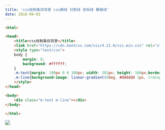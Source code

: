 ```yaml
---
title: 'css绘制条纹背景 css画线 分割线 坐标线 栅格线'
date: 2018-09-03
---   
```

```html
<html>

<head>
    <title>css绘制条纹背景</title>
    <link href="https://cdn.bootcss.com/vis/4.21.0/vis.min.css" rel="stylesheet">
    <style type="text/css">
    body {
        margin: 0;
        background: #ffffff;
    }
    .m-test{margin: 100px 0 0 100px; width: 201px; height: 100px;border-top: 1px solid #dddddd;}
    .m-line{background-image: linear-gradient(0deg, #dddddd 1px, transparent 0),linear-gradient(90deg, #dddddd 1px, transparent 0);background-size: 100px 10px;}
    </style>
</head>

<body>
    <div class="m-test m-line"></div>
</body>

</html>
```

![](https://img-blog.csdn.net/20180903170629912?watermark/2/text/aHR0cHM6Ly9ibG9nLmNzZG4ubmV0L3h1dG9uZ2Jhbw/font/5a6L5L2T/fontsize/400/fill/I0JBQkFCMA/dissolve/70)